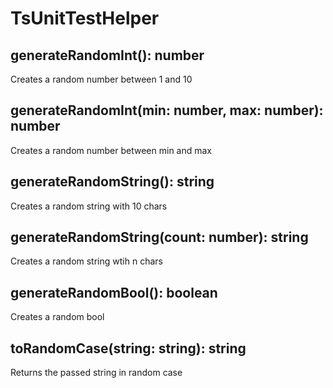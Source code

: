 # TsUnitTestHelper

## generateRandomInt(): number

Creates a random number between 1 and 10

## generateRandomInt(min: number, max: number): number

Creates a random number between min and max

## generateRandomString(): string

Creates a random string with 10 chars

## generateRandomString(count: number): string

Creates a random string wtih n chars

## generateRandomBool(): boolean

Creates a random bool

## toRandomCase(string: string): string

Returns the passed string in random case
